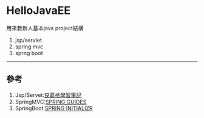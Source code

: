 # HelloJavaEE

用來教新人基本java project結構

1. jsp/servlet
2. spring mvc
3. sprng boot

---

## 參考

1. Jsp/Servet:[良葛格學習筆記](https://openhome.cc/Gossip/ServletJSP/)
2. SpringMVC:[SPRING GUIDES](https://spring.io/guides/gs/serving-web-content/)
3. SpringBoot:[SPRING INITIALIZR](https://start.spring.io/)
